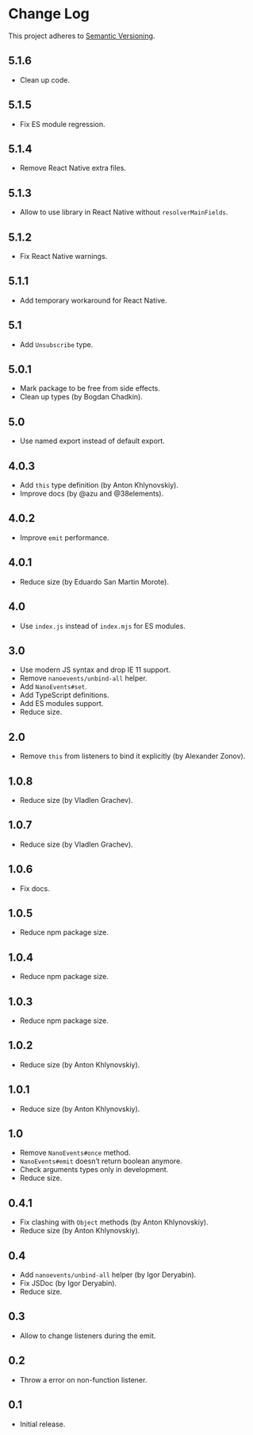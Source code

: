 # Change Log
This project adheres to [Semantic Versioning](http://semver.org/).

## 5.1.6
* Clean up code.

## 5.1.5
* Fix ES module regression.

## 5.1.4
* Remove React Native extra files.

## 5.1.3
* Allow to use library in React Native without `resolverMainFields`.

## 5.1.2
* Fix React Native warnings.

## 5.1.1
* Add temporary workaround for React Native.

## 5.1
* Add `Unsubscribe` type.

## 5.0.1
* Mark package to be free from side effects.
* Clean up types (by Bogdan Chadkin).

## 5.0
* Use named export instead of default export.

## 4.0.3
* Add `this` type definition (by Anton Khlynovskiy).
* Improve docs (by @azu and @38elements).

## 4.0.2
* Improve `emit` performance.

## 4.0.1
* Reduce size (by Eduardo San Martin Morote).

## 4.0
* Use `index.js` instead of `index.mjs` for ES modules.

## 3.0
* Use modern JS syntax and drop IE 11 support.
* Remove `nanoevents/unbind-all` helper.
* Add `NanoEvents#set`.
* Add TypeScript definitions.
* Add ES modules support.
* Reduce size.

## 2.0
* Remove `this` from listeners to bind it explicitly (by Alexander Zonov).

## 1.0.8
* Reduce size (by Vladlen Grachev).

## 1.0.7
* Reduce size (by Vladlen Grachev).

## 1.0.6
* Fix docs.

## 1.0.5
* Reduce npm package size.

## 1.0.4
* Reduce npm package size.

## 1.0.3
* Reduce npm package size.

## 1.0.2
* Reduce size (by Anton Khlynovskiy).

## 1.0.1
* Reduce size (by Anton Khlynovskiy).

## 1.0
* Remove `NanoEvents#once` method.
* `NanoEvents#emit` doesn’t return boolean anymore.
* Check arguments types only in development.
* Reduce size.

## 0.4.1
* Fix clashing with `Object` methods (by Anton Khlynovskiy).
* Reduce size (by Anton Khlynovskiy).

## 0.4
* Add `nanoevents/unbind-all` helper (by Igor Deryabin).
* Fix JSDoc (by Igor Deryabin).
* Reduce size.

## 0.3
* Allow to change listeners during the emit.

## 0.2
* Throw a error on non-function listener.

## 0.1
* Initial release.

